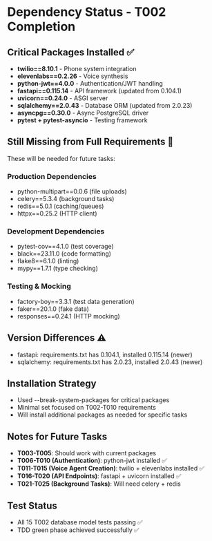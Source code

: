 # Dependency Status - T002 Completion

## Critical Packages Installed ✅
- **twilio==8.10.1** - Phone system integration
- **elevenlabs==0.2.26** - Voice synthesis 
- **python-jwt==4.0.0** - Authentication/JWT handling
- **fastapi==0.115.14** - API framework (updated from 0.104.1)
- **uvicorn==0.24.0** - ASGI server
- **sqlalchemy==2.0.43** - Database ORM (updated from 2.0.23)
- **asyncpg==0.30.0** - Async PostgreSQL driver
- **pytest + pytest-asyncio** - Testing framework

## Still Missing from Full Requirements 🔄
These will be needed for future tasks:

### Production Dependencies
- python-multipart==0.0.6 (file uploads)
- celery==5.3.4 (background tasks)
- redis==5.0.1 (caching/queues) 
- httpx==0.25.2 (HTTP client)

### Development Dependencies  
- pytest-cov==4.1.0 (test coverage)
- black==23.11.0 (code formatting)
- flake8==6.1.0 (linting)
- mypy==1.7.1 (type checking)

### Testing & Mocking
- factory-boy==3.3.1 (test data generation)
- faker==20.1.0 (fake data)
- responses==0.24.1 (HTTP mocking)

## Version Differences ⚠️
- fastapi: requirements.txt has 0.104.1, installed 0.115.14 (newer)
- sqlalchemy: requirements.txt has 2.0.23, installed 2.0.43 (newer)

## Installation Strategy
- Used --break-system-packages for critical packages
- Minimal set focused on T002-T010 requirements
- Will install additional packages as needed for specific tasks

## Notes for Future Tasks
- **T003-T005**: Should work with current packages
- **T006-T010 (Authentication)**: python-jwt installed ✅
- **T011-T015 (Voice Agent Creation)**: twilio + elevenlabs installed ✅
- **T016-T020 (API Endpoints)**: fastapi + uvicorn installed ✅
- **T021-T025 (Background Tasks)**: Will need celery + redis

## Test Status
- All 15 T002 database model tests passing ✅
- TDD green phase achieved successfully ✅
